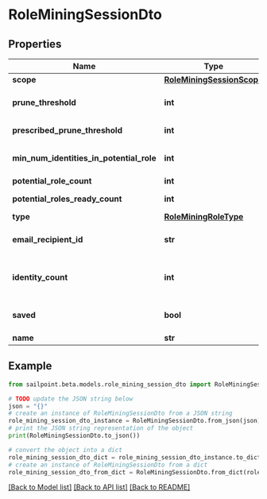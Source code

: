 # RoleMiningSessionDto


## Properties

Name | Type | Description | Notes
------------ | ------------- | ------------- | -------------
**scope** | [**RoleMiningSessionScope**](RoleMiningSessionScope.md) |  | [optional] 
**prune_threshold** | **int** | The prune threshold to be used or null to calculate prescribedPruneThreshold | [optional] 
**prescribed_prune_threshold** | **int** | The calculated prescribedPruneThreshold | [optional] 
**min_num_identities_in_potential_role** | **int** | Minimum number of identities in a potential role | [optional] 
**potential_role_count** | **int** | Number of potential roles | [optional] 
**potential_roles_ready_count** | **int** | Number of potential roles ready | [optional] 
**type** | [**RoleMiningRoleType**](RoleMiningRoleType.md) |  | [optional] 
**email_recipient_id** | **str** | The id of the user who will receive an email about the role mining session | [optional] 
**identity_count** | **int** | Number of identities in the population which meet the search criteria or identity list provided | [optional] 
**saved** | **bool** | The session&#39;s saved status | [optional] [default to False]
**name** | **str** | The session&#39;s saved name | [optional] 

## Example

```python
from sailpoint.beta.models.role_mining_session_dto import RoleMiningSessionDto

# TODO update the JSON string below
json = "{}"
# create an instance of RoleMiningSessionDto from a JSON string
role_mining_session_dto_instance = RoleMiningSessionDto.from_json(json)
# print the JSON string representation of the object
print(RoleMiningSessionDto.to_json())

# convert the object into a dict
role_mining_session_dto_dict = role_mining_session_dto_instance.to_dict()
# create an instance of RoleMiningSessionDto from a dict
role_mining_session_dto_from_dict = RoleMiningSessionDto.from_dict(role_mining_session_dto_dict)
```
[[Back to Model list]](../README.md#documentation-for-models) [[Back to API list]](../README.md#documentation-for-api-endpoints) [[Back to README]](../README.md)


